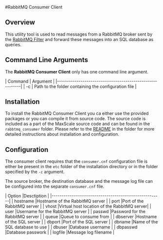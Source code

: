 #RabbitMQ Consumer Client

## Overview

This utility tool is used to read messages from a RabbitMQ broker sent by the [RabbitMQ Filter](RabbitMQ-Filter.md) and forward these messages into an SQL database as queries.

## Command Line Arguments

The **RabbitMQ Consumer Client** only has one command line argument.

| Command | Argument                                        |
|-----------------------------------------------------------|
| -c | Path to the folder containing the configuration file |

## Installation

To install the RabbitMQ Consumer Client you ca either use the provided packages or you can compile it from source code. The source code is included as a part of the MaxScale source code and can be found in the `rabbtmq_consumer` folder. Please refer to the [README](../../rabbitmq_consumer/README) in the folder for more detailed instructions about installation and configuration.

## Configuration

The consumer client requires that the `consumer.cnf` configuration file is either be present in the `etc` folder of the installation directory or in the folder specified by the `-c` argument.

The source broker, the destination database and the message log file can be configured into the separate `consumer.cnf` file.

| Option     |Desctiption                                |
|--------------------------------------------------------|
| hostname	|Hostname of the RabbitMQ server             |
| port		|Port of the RabbitMQ server                 |
| vhost		|Virtual host location of the RabbitMQ server|
| user		|Username for the RabbitMQ server            |
| passwd	|Password for the RabbitMQ server            |
| queue		|Queue to consume from                       |
| dbserver	|Hostname of the SQL server                  |
| dbport	|Port of the SQL server                      |
| dbname	|Name of the SQL database to use             |
| dbuser	|Database username                           |
| dbpasswd	|Database passwork                           |
| logfile	|Message log filename                        |
